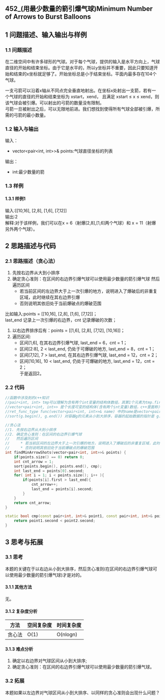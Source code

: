 ## 452_(用最少数量的箭引爆气球)Minimum Number of Arrows to Burst Balloons
## 1 问题描述、输入输出与样例
### 1.1 问题描述
在二维空间中有许多球形的气球。对于每个气球，提供的输入是水平方向上，气球直径的开始和结束坐标。由于它是水平的，所以y坐标并不重要，因此只要知道开始和结束的x坐标就足够了。开始坐标总是小于结束坐标。平面内最多存在104个气球。<br>

一支弓箭可以沿着x轴从不同点完全垂直地射出。在坐标x处射出一支箭，若有一个气球的直径的开始和结束坐标为 xstart，xend， 且满足  xstart ≤ x ≤ xend，则该气球会被引爆。可以射出的弓箭的数量没有限制。 <br>弓箭一旦被射出之后，可以无限地前进。我们想找到使得所有气球全部被引爆，所需的弓箭的最小数量。
### 1.2 输入与输出
输入：
* vector<pair<int, int>>& points:气球直径坐标的列表

输出：
* int:最少数量的箭
### 1.3 样例
#### 1.3.1 样例1
输入:[[10,16], [2,8], [1,6], [7,12]]<br>
输出:2<br>
解释:对于该样例，我们可以在x = 6（射爆[2,8],[1,6]两个气球）和 x = 11（射爆另外两个气球）。

## 2 思路描述与代码	
### 2.1 思路描述（贪心法）
1. 先按右边界从大到小排序
2. 确定贪心准则：在区间的右边界引爆气球可以使用最少数量的箭引爆气球
   然后遍历区间
   * 若当前区间的左边界大于上一次引爆的地方，说明进入了爆破后的非重复区域，此时继续在其右边界引爆
   * 否则说明其依旧处于当前爆破点的爆破范围 


比如输入:points = [[10,16], [2,8], [1,6], [7,12]]；<br>
last_end 记录上一次引爆的右边界，cnt 记录爆破的次数；<br>
1. 以右边界排序后有：points = [[1,6], [2,8], [7,12], [10,16]]；<br>
2. 遍历区间:
    * 区间[1,6], 在其右边界引爆气球, last_end = 6，cnt = 1；<br>
    * 区间[2:8], 2 < last_end, 仍处于可爆破的地方, last_end = 8，cnt = 1；<br>
    * 区间[7,12], 7 > last_end, 在其右边界引爆气球, last_end = 12，cnt = 2；<br>
    * 区间[10,16], 10 < last_end, 仍处于可爆破的地方, last_end = 12，cnt = 2；<br>
于是返回2。
### 2.2 代码
```cpp
//函数中涉及到的c++知识
//pair<int, int> tmp可以理解为含有两个int变量的结构体数组，其第1个元素为tmp.first, 第2个元素为tmp.second
//vector<pair<int, int>> 是个长度可变的结构体(含有两个int变量)数组，c++里面称为容器
//ret_func_type func(vector<pair<int, int>>& name) 中的name是vector<pair<int, int>>容器的引用，可以理解为传入一个指针
//sort(g.begin(), g.end()) 对容器g的元素从小到大排序，容器的起始数据的指针是 g.begin(),容器的末尾数据的指针是g.end()

//贪心法
//1. 先按右边界从大到小排序
//2. 确定贪心准则：在区间的右边界引爆气球
//   然后遍历区间
//     * 若当前区间的左边界大于上一次引爆的地方，说明进入了爆破后的非重复区域，此时继续在其右边界引爆
//     * 否则说明其依旧处于当前爆破点的爆破范围            
int findMinArrowShots(vector<pair<int, int>>& points) {
    if(points.size() == 0) return 0;
    int cnt_arrow = 1;
    sort(points.begin(), points.end(), cmp);
    int last_end = points[0].second;
    for( int i = 1; i < points.size(); i++ ){
        if(points[i].first > last_end){
            cnt_arrow++;
            last_end = points[i].second;
        }
    }
    return cnt_arrow;
}

static bool cmp(const pair<int, int>& point1, const pair<int, int>& point2){
    return point1.second < point2.second;
}
```
## 3 思考与拓展
### 3.1 思考
本题的关键在于以右边从小到大排序，然后贪心准则(在区间的右边界引爆气球可以使用最少数量的箭引爆气球)才是对的。
#### 3.1.1 其他方法
无。
#### 3.1.2 复杂度分析
方法|空间复杂度|时间复杂度
--- | --- | ---
贪心法|O(1)|O(nlogn)

#### 3.1.3 难点分析
1. 确定以右边界对气球区间从小到大排序;
2. 确定贪心准则：在区间的右边界引爆气球可以使用最少数量的箭引爆气球。

### 3.2 拓展
本题如果以左边界对气球区间从小到大排序、以同样的贪心准则会出现什么问题？
